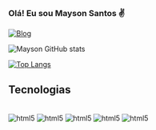### Olá! Eu sou Mayson Santos ✌️

[![Blog](https://img.shields.io/badge/LinkedIn-0077B5?style=for-the-badge&logo=linkedin&logoColor=white)](http://linkedin.com/in/mayson-santos-silva-a61543144)

![Mayson GitHub stats](https://github-readme-stats.vercel.app/api?username=maynmk&show_icons=true&theme=radical)

[![Top Langs](https://github-readme-stats.vercel.app/api/top-langs/?username=maynmk&layout=pie)](https://github.com/maynmk/github-readme-stats)


## Tecnologias 

<div style="display: inline_blok"><br/>
<img align="center" alt="html5" src="https://img.shields.io/badge/HTML5-E34F26?style=for-the-badge&logo=html5&logoColor=white"/>
<img align="center" alt="html5" src="https://img.shields.io/badge/CSS3-1572B6?style=for-the-badge&logo=css3&logoColor=white"/>
<img align="center" alt="html5" src="https://img.shields.io/badge/Vue.js-35495E?style=for-the-badge&logo=vue.js&logoColor=4FC08D"/>
<img align="center" alt="html5" src="https://img.shields.io/badge/Node.js-43853D?style=for-the-badge&logo=node.js&logoColor=white"/>
<img align="center" alt="html5" src="https://img.shields.io/badge/JavaScript-F7DF1E?style=for-the-badge&logo=javascript&logoColor=black"/>
</div>
